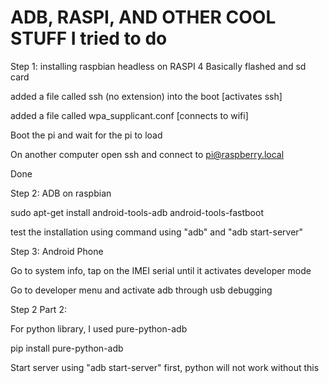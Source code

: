 # ADB, RASPI, AND OTHER COOL STUFF I tried to do

Step 1: installing raspbian headless on RASPI 4
  Basically flashed and sd card
  
  added a file called ssh (no extension) into the boot [activates ssh]
  
  added a file called wpa_supplicant.conf [connects to wifi]
  
  Boot the pi and wait for the pi to load
  
  On another computer open ssh and connect to pi@raspberry.local
  
  Done
 
Step 2: ADB on raspbian
  
  sudo apt-get install android-tools-adb android-tools-fastboot
  
  test the installation using command using "adb" and "adb start-server"

Step 3: Android Phone
  
  Go to system info, tap on the IMEI serial until it activates developer mode
  
  Go to developer menu and activate adb through usb debugging

Step 2 Part 2: 
  
  For python library, I used pure-python-adb
  
  pip install pure-python-adb
  
  Start server using "adb start-server" first, python will not work without this 
  
  
  
